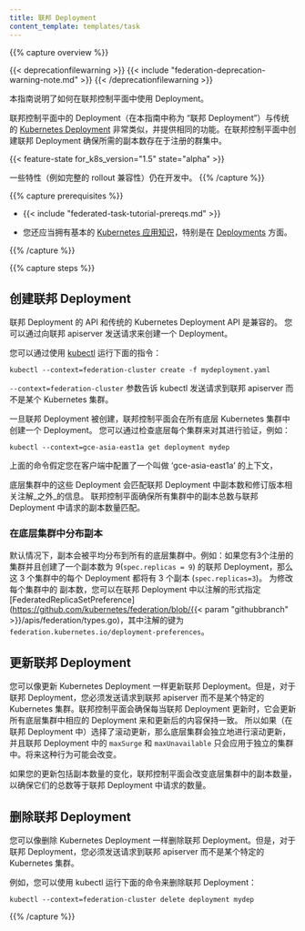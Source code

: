 ```yaml
---
title: 联邦 Deployment
content_template: templates/task
---
```

<!--
---
title: Federated Deployment
content_template: templates/task
---
-->

{{% capture overview %}}

{{< deprecationfilewarning >}}
{{< include "federation-deprecation-warning-note.md" >}}
{{< /deprecationfilewarning >}}

<!--
This guide explains how to use Deployments in the Federation control plane.

Deployments in the federation control plane (referred to as "Federated Deployments" in
this guide) are very similar to the traditional [Kubernetes
Deployment](/docs/concepts/workloads/controllers/deployment/) and provide the same functionality.
Creating them in the federation control plane ensures that the desired number of
replicas exist across the registered clusters.
-->
本指南说明了如何在联邦控制平面中使用 Deployment。

联邦控制平面中的 Deployment（在本指南中称为 “联邦 Deployment”）与传统的 [Kubernetes
Deployment](/docs/concepts/workloads/controllers/deployment/) 非常类似，并提供相同的功能。在联邦控制平面中创建联邦 Deployment 确保所需的副本数存在于注册的群集中。

{{< feature-state for_k8s_version="1.5" state="alpha" >}}

<!--
Some features
(such as full rollout compatibility) are still in development.
-->
一些特性（例如完整的 rollout 兼容性）仍在开发中。
{{% /capture %}}

{{% capture prerequisites %}}

* {{< include "federated-task-tutorial-prereqs.md" >}}
<!--
* You should also have a basic
[working knowledge of Kubernetes](/docs/tutorials/kubernetes-basics/) in
general and [Deployments](/docs/concepts/workloads/controllers/deployment/) in particular.
-->
* 您还应当拥有基本的 [Kubernetes 应用知识](/docs/tutorials/kubernetes-basics/)，特别是在 [Deployments](/docs/concepts/workloads/controllers/deployment/) 方面。 

{{% /capture %}}

{{% capture steps %}}
<!--
## Creating a Federated Deployment

The API for Federated Deployment is compatible with the
API for traditional Kubernetes Deployment. You can create a Deployment by sending
a request to the federation apiserver.

You can do that using [kubectl](/docs/user-guide/kubectl/) by running:

``` shell
kubectl --context=federation-cluster create -f mydeployment.yaml
```

The `--context=federation-cluster` flag tells kubectl to submit the
request to the Federation apiserver instead of sending it to a Kubernetes
cluster.

Once a Federated Deployment is created, the federation control plane will create
a Deployment in all underlying Kubernetes clusters.
You can verify this by checking each of the underlying clusters, for example:

``` shell
kubectl --context=gce-asia-east1a get deployment mydep
```

The above assumes that you have a context named 'gce-asia-east1a'
configured in your client for your cluster in that zone.

These Deployments in underlying clusters will match the federation Deployment
_except_ in the number of replicas and revision-related annotations.
Federation control plane ensures that the
sum of replicas in each cluster combined matches the desired number of replicas in the
Federated Deployment.
-->
## 创建联邦 Deployment

联邦 Deployment 的 API 和传统的 Kubernetes Deployment API 是兼容的。 您可以通过向联邦 apiserver 发送请求来创建一个 Deployment。

您可以通过使用 [kubectl](/docs/user-guide/kubectl/) 运行下面的指令：

``` shell
kubectl --context=federation-cluster create -f mydeployment.yaml
```

`--context=federation-cluster`  参数告诉 kubectl 发送请求到联邦 apiserver 而不是某个 Kubernetes 集群。

一旦联邦 Deployment 被创建，联邦控制平面会在所有底层 Kubernetes 集群中创建一个 Deployment。 您可以通过检查底层每个集群来对其进行验证，例如：

``` shell
kubectl --context=gce-asia-east1a get deployment mydep
```

上面的命令假定您在客户端中配置了一个叫做 ‘gce-asia-east1a’ 的上下文，

底层集群中的这些 Deployment 会匹配联邦 Deployment 中副本数和修订版本相关注解_之外_的信息。 联邦控制平面确保所有集群中的副本总数与联邦 Deployment 中请求的副本数量匹配。

<!--
### Spreading Replicas in Underlying Clusters

By default, replicas are spread equally in all the underlying clusters. For example:
if you have 3 registered clusters and you create a Federated Deployment with
`spec.replicas = 9`, then each Deployment in the 3 clusters will have
`spec.replicas=3`.
To modify the number of replicas in each cluster, you can specify
[FederatedReplicaSetPreference](https://github.com/kubernetes/federation/blob/{{< param "githubbranch" >}}/apis/federation/types.go)
as an annotation with key `federation.kubernetes.io/deployment-preferences`
on Federated Deployment.
-->
### 在底层集群中分布副本

默认情况下，副本会被平均分布到所有的底层集群中。例如：如果您有3个注册的集群并且创建了一个副本数为 9(`spec.replicas = 9`) 的联邦 Deployment，那么这 3 个集群中的每个 Deployment 都将有 3 个副本 (`spec.replicas=3`)。
为修改每个集群中的 副本数，您可以在联邦 Deployment 中以注解的形式指定 [FederatedReplicaSetPreference](https://github.com/kubernetes/federation/blob/{{< param "githubbranch" >}}/apis/federation/types.go)，其中注解的键为 `federation.kubernetes.io/deployment-preferences`。  


<!--
## Updating a Federated Deployment

You can update a Federated Deployment as you would update a Kubernetes
Deployment; however, for a Federated Deployment, you must send the request to
the federation apiserver instead of sending it to a specific Kubernetes cluster.
The federation control plane ensures that whenever the Federated Deployment is
updated, it updates the corresponding Deployments in all underlying clusters to
match it. So if the rolling update strategy was chosen then the underlying
cluster will do the rolling update independently and `maxSurge` and `maxUnavailable`
will apply only to individual clusters. This behavior may change in the future.

If your update includes a change in number of replicas, the federation
control plane will change the number of replicas in underlying clusters to
ensure that their sum remains equal to the number of desired replicas in
Federated Deployment.
-->
## 更新联邦 Deployment

您可以像更新 Kubernetes Deployment 一样更新联邦 Deployment。但是，对于联邦 Deployment，您必须发送请求到联邦 apiserver 而不是某个特定的 Kubernetes 集群。联邦控制平面会确保每当联邦 Deployment 更新时，它会更新所有底层集群中相应的 Deployment 来和更新后的内容保持一致。 所以如果（在联邦 Deployment 中）选择了滚动更新，那么底层集群会独立地进行滚动更新，并且联邦 Deployment 中的 `maxSurge` 和 `maxUnavailable` 只会应用于独立的集群中。将来这种行为可能会改变。

如果您的更新包括副本数量的变化，联邦控制平面会改变底层集群中的副本数量，以确保它们的总数等于联邦 Deployment 中请求的数量。

<!--
## Deleting a Federated Deployment

You can delete a Federated Deployment as you would delete a Kubernetes
Deployment; however, for a Federated Deployment, you must send the request to
the federation apiserver instead of sending it to a specific Kubernetes cluster.

For example, you can do that using kubectl by running:

```shell
kubectl --context=federation-cluster delete deployment mydep
```
-->
## 删除联邦 Deployment

您可以像删除 Kubernetes Deployment 一样删除联邦 Deployment。但是，对于联邦 Deployment，您必须发送请求到联邦 apiserver 而不是某个特定的 Kubernetes 集群。

例如，您可以使用 kubectl 运行下面的命令来删除联邦 Deployment：

```shell
kubectl --context=federation-cluster delete deployment mydep
```

{{% /capture %}}


